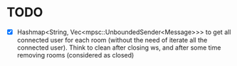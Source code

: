 # TODO

- [x] Hashmap\<String, Vec\<mpsc::UnboundedSender\<Message\>\>\> to get all connected user for each room (without the need of iterate all the connected user). Think to clean after closing ws, and after some time removing rooms (considered as closed)